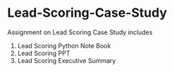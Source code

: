 # Lead-Scoring-Case-Study
Assignment on Lead Scoring Case Study includes
1. Lead Scoring Python Note Book
2. Lead Scoring PPT
3. Lead Scoring Executive Summary
